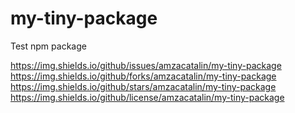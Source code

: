 # my-tiny-package
Test npm package

https://img.shields.io/github/issues/amzacatalin/my-tiny-package
https://img.shields.io/github/forks/amzacatalin/my-tiny-package
https://img.shields.io/github/stars/amzacatalin/my-tiny-package
https://img.shields.io/github/license/amzacatalin/my-tiny-package
